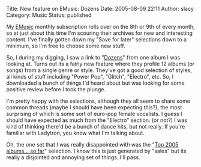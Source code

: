 Title: New feature on EMusic: Dozens
Date: 2005-08-09 22:11
Author: slacy
Category: Music
Status: published

My [EMusic](http://emusic.com) monthly subscription rolls over on the
8th or 9th of every month, so at just about this time I'm scouring their
archives for new and interesting content. I've finally gotten down my
"Save for later" selections down to a minimum, so I'm free to choose
some new stuff.

So, I during my digging, I saw a link to
"[Dozens](http://www.emusic.com/features/editorial/dozens.html)" from
one album I was looking at. Turns out its a fairly new feature where
they profile 12 albums (or songs) from a single genre or style. They've
got a good selection of styles, all kinds of stuff including "Power
Pop", "Glitch", "Electro", etc. So, I downloaded a bunch of things I'd
heard about but was looking for some positive review before I took the
plunge.

I'm pretty happy with the selections, although they all seem to share
some common threads (maybe I should have been expecting this?), the most
surprising of which is some sort of euro-pop female vocalists. I guess I
should have expected as much from the "Electro" section. (or not?) I was
kind of thinking there'd be a bunch of dance hits, but not really. If
you're familiar with Ladytron, you know what I'm talking about.

Oh, the one set that I was really disappointed with was the "[Top 2005
albums... so
far](http://www.emusic.com/lists/showlist.html?nickname=emusicstaff&lid=203342&p=1)"
selection. I know this is just generated by "sales" but its really a
disjointed and annoying set of things. I'll pass.
